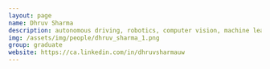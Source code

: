 ```yaml
---
layout: page
name: Dhruv Sharma
description: autonomous driving, robotics, computer vision, machine learning
img: /assets/img/people/dhruv_sharma_1.png
group: graduate
website: https://ca.linkedin.com/in/dhruvsharmauw
---
```



